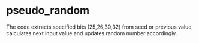 # pseudo_random

The code extracts specified bits (25,26,30,32) from seed or previous value, 
calculates next input value and updates random number accordingly.
